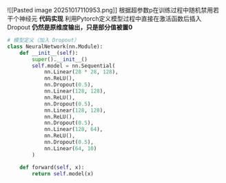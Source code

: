 ![[Pasted image 20251017110953.png]]
根据超参数p在训练过程中随机禁用若干个神经元
**代码实现**
利用Pytorch定义模型过程中直接在激活函数后插入Dropout
**仍然是原维度输出，只是部分值被置0**
```python
# 模型定义（加入 Dropout）
class NeuralNetwork(nn.Module):
    def __init__(self):
        super().__init__()
        self.model = nn.Sequential(
            nn.Linear(28 * 28, 128),
            nn.ReLU(),
            nn.Dropout(0.5),
            nn.Linear(128, 128),
            nn.ReLU(),
            nn.Dropout(0.5),
            nn.Linear(128, 128),
            nn.ReLU(),
            nn.Dropout(0.5),
            nn.Linear(128, 64),
            nn.ReLU(),
            nn.Dropout(0.5),
            nn.Linear(64, 10)
        )

    def forward(self, x):
        return self.model(x)
```